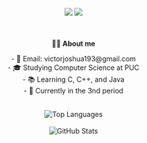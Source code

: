 

  <p align="center">
    <img src ="https://github.com/user-attachments/assets/a66503af-9503-438b-9ee1-75120019fac7;">
    <img src="https://readme-typing-svg.herokuapp.com?font=Fira+Code&size=50&color=FF610B&center=true&vCenter=true&width=1200&height=100&lines=Hello!+My+name+is+Joshua+Victor;">
  </p>

  <br>

  <p align="center">
    <b>👨‍💻 About me</b>
  </p>

  <p align="center">
    - 📧 Email: victorjoshua193@gmail.com <br>
    - 🎓 Studying Computer Science at PUC <br>
    - 📚 Learning C, C++, and Java <br>
    - 📅 Currently in the 3nd period <br>
  </p>

  <br>

  <div align="center">
    <img src="https://github-readme-stats.vercel.app/api/top-langs/?username=Joshua-victor&layout=compact&theme=dark" alt="Top Languages" />
  </div>

  <br>

  <div align="center">
    <img src="https://github-readme-stats.vercel.app/api?username=Joshua-victor&show_icons=true&theme=dark" alt="GitHub Stats" />
  </div>

  <br>

  
